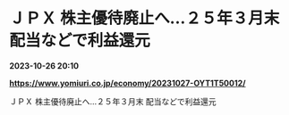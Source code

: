 # ＪＰＸ 株主優待廃止へ…２５年３月末 配当などで利益還元

**2023-10-26 20:10**

**https://www.yomiuri.co.jp/economy/20231027-OYT1T50012/**

ＪＰＸ 株主優待廃止へ…２５年３月末 配当などで利益還元